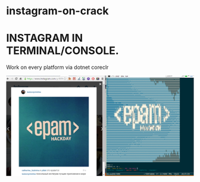 # instagram-on-crack

# INSTAGRAM IN TERMINAL/CONSOLE. 

Work on every platform via dotnet coreclr

![alt tag](sample_image.png)
